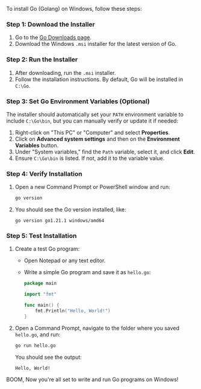 To install Go (Golang) on Windows, follow these steps:

### Step 1: Download the Installer
1. Go to the [Go Downloads page](https://go.dev/dl/).
2. Download the Windows `.msi` installer for the latest version of Go.

### Step 2: Run the Installer
1. After downloading, run the `.msi` installer.
2. Follow the installation instructions. By default, Go will be installed in `C:\Go`.

### Step 3: Set Go Environment Variables (Optional)
The installer should automatically set your `PATH` environment variable to include `C:\Go\bin`, but you can manually verify or update it if needed:
1. Right-click on "This PC" or "Computer" and select **Properties**.
2. Click on **Advanced system settings** and then on the **Environment Variables** button.
3. Under "System variables," find the `Path` variable, select it, and click **Edit**.
4. Ensure `C:\Go\bin` is listed. If not, add it to the variable value.

### Step 4: Verify Installation
1. Open a new Command Prompt or PowerShell window and run:

   ```bash
   go version
   ```

2. You should see the Go version installed, like:

   ```
   go version go1.21.1 windows/amd64
   ```

### Step 5: Test Installation
1. Create a test Go program:
   - Open Notepad or any text editor.
   - Write a simple Go program and save it as `hello.go`:

     ```go
     package main

     import "fmt"

     func main() {
         fmt.Println("Hello, World!")
     }
     ```

2. Open a Command Prompt, navigate to the folder where you saved `hello.go`, and run:

   ```bash
   go run hello.go
   ```

   You should see the output:

   ```
   Hello, World!
   ```

BOOM, Now you're all set to write and run Go programs on Windows!
